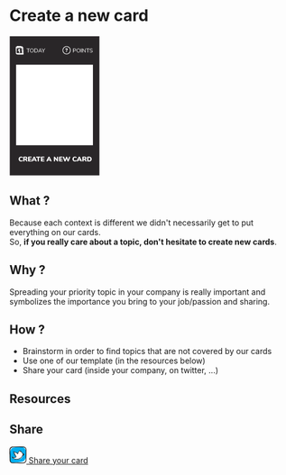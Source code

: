 # Create a new card
![Create a new card](images/create-a-new-card.png)  

## What ?
Because each context is different we didn't necessarily get to put everything on our cards.  
So, **if you really care about a topic, don't hesitate to create new cards**.

## Why ?
Spreading your priority topic in your company is really important and symbolizes the importance you bring to your job/passion and sharing.

## How ?
- Brainstorm in order to find topics that are not covered by our cards
- Use one of our template (in the resources below)
- Share your card (inside your company, on twitter, ...)

## Resources

## Share
![Share](../images/twitter.png)[ Share your card](https://twitter.com/home?status=I%20have%20just%20completed%20the%20Create%20a%20new%20card%23craft-challenges%20from%20%40agilepartner)